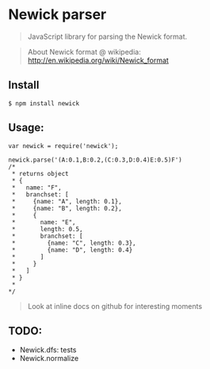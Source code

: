 # Newick parser

> JavaScript library for parsing the Newick format.

> About Newick format @ wikipedia: http://en.wikipedia.org/wiki/Newick_format


## Install

```
$ npm install newick
```


## Usage:

```
var newick = require('newick');

newick.parse('(A:0.1,B:0.2,(C:0.3,D:0.4)E:0.5)F')
/*
 * returns object
 * {
 *   name: "F",
 *   branchset: [
 *     {name: "A", length: 0.1},
 *     {name: "B", length: 0.2},
 *     {
 *       name: "E",
 *       length: 0.5,
 *       branchset: [
 *         {name: "C", length: 0.3},
 *         {name: "D", length: 0.4}
 *       ]
 *     }
 *   ]
 * }
 *
*/
```

> Look at inline docs on github for interesting moments

## TODO:
* Newick.dfs: tests
* Newick.normalize